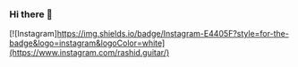 ### Hi there 👋

[![Instagram]https://img.shields.io/badge/Instagram-E4405F?style=for-the-badge&logo=instagram&logoColor=white](https://www.instagram.com/rashid.guitar/)
